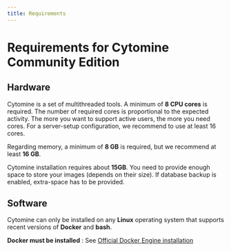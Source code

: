 ```yaml
---
title: Requirements
---
```


# Requirements for Cytomine Community Edition

## Hardware

Cytomine is a set of multithreaded tools. A minimum of **8 CPU cores** is required. The number of required cores is proportional to the expected activity. The more you want to support active users, the more you need cores. For a server-setup configuration, we recommend to use at least 16 cores.

Regarding memory, a minimum of **8 GB** is required, but we recommend at least **16 GB**.

Cytomine installation requires about **15GB**. You need to provide enough space to store your images (depends on their size). If database backup is enabled, extra-space has to be provided.

## Software

Cytomine can only be installed on any **Linux** operating system that supports recent versions of **Docker** and **bash**.

**Docker must be installed** : See [Official Docker Engine installation](https://docs.docker.com/engine/install/)
